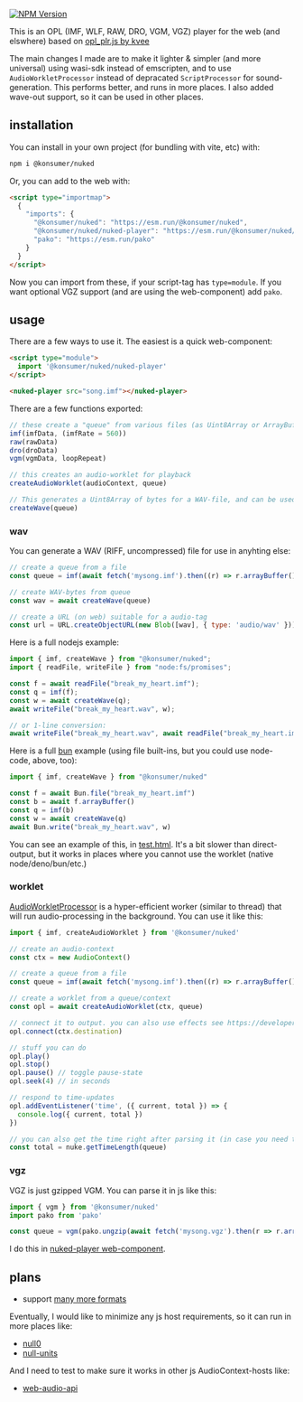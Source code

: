 [![NPM Version](https://img.shields.io/npm/v/%40konsumer%2Fnuked?style=social)](https://www.npmjs.com/package/@konsumer/nuked)

This is an OPL (IMF, WLF, RAW, DRO, VGM, VGZ) player for the web (and elswhere) based on [opl_plr.js by kvee](http://software.kvee.cz/)

The main changes I made are to make it lighter & simpler (and more universal) using wasi-sdk instead of emscripten, and to use `AudioWorkletProcessor` instead of depracated `ScriptProcessor` for sound-generation. This performs better, and runs in more places. I also added wave-out support, so it can be used in other places.

## installation

You can install in your own project (for bundling with vite, etc) with:

```sh
npm i @konsumer/nuked
```

Or, you can add to the web with:

```html
<script type="importmap">
  {
    "imports": {
      "@konsumer/nuked": "https://esm.run/@konsumer/nuked",
      "@konsumer/nuked/nuked-player": "https://esm.run/@konsumer/nuked/nuked-player",
      "pako": "https://esm.run/pako"
    }
  }
</script>
```

Now you can import from these, if your script-tag has `type=module`. If you want optional VGZ support (and are using the web-component) add `pako`.

## usage

There are a few ways to use it. The easiest is a quick web-component:

```html
<script type="module">
  import '@konsumer/nuked/nuked-player'
</script>

<nuked-player src="song.imf"></nuked-player>
```

There are a few functions exported:

```js
// these create a "queue" from various files (as Uint8Array or ArrayBuffer, or whatever)
imf(imfData, (imfRate = 560))
raw(rawData)
dro(droData)
vgm(vgmData, loopRepeat)

// this creates an audio-worklet for playback
createAudioWorklet(audioContext, queue)

// This generates a Uint8Array of bytes for a WAV-file, and can be used offline
createWave(queue)
```

### wav

You can generate a WAV (RIFF, uncompressed) file for use in anyhting else:

```js
// create a queue from a file
const queue = imf(await fetch('mysong.imf').then((r) => r.arrayBuffer()))

// create WAV-bytes from queue
const wav = await createWave(queue)

// create a URL (on web) suitable for a audio-tag
const url = URL.createObjectURL(new Blob([wav], { type: 'audio/wav' }))
```

Here is a full nodejs example:

```js
import { imf, createWave } from "@konsumer/nuked";
import { readFile, writeFile } from "node:fs/promises";

const f = await readFile("break_my_heart.imf");
const q = imf(f);
const w = await createWave(q);
await writeFile("break_my_heart.wav", w);

// or 1-line conversion:
await writeFile("break_my_heart.wav", await readFile("break_my_heart.imf").then(imf).then(createWave));
```

Here is a full [bun](https://bun.sh/) example (using file built-ins, but you could use node-code, above, too):

```js
import { imf, createWave } from "@konsumer/nuked"

const f = await Bun.file("break_my_heart.imf")
const b = await f.arrayBuffer()
const q = imf(b)
const w = await createWave(q)
await Bun.write("break_my_heart.wav", w)
```

You can see an example of this, in [test.html](docs/test.html). It's a bit slower than direct-output, but it works in places where you cannot use the worklet (native node/deno/bun/etc.)

### worklet

[AudioWorkletProcessor](https://developer.mozilla.org/en-US/docs/Web/API/AudioWorkletProcessor) is a hyper-efficient worker (similar to thread) that will run audio-processing in the background. You can use it like this:

```js
import { imf, createAudioWorklet } from '@konsumer/nuked'

// create an audio-context
const ctx = new AudioContext()

// create a queue from a file
const queue = imf(await fetch('mysong.imf').then((r) => r.arrayBuffer()))

// create a worklet from a queue/context
const opl = await createAudioWorklet(ctx, queue)

// connect it to output. you can also use effects see https://developer.mozilla.org/en-US/docs/Web/API/Web_Audio_API/Using_Web_Audio_API
opl.connect(ctx.destination)

// stuff you can do
opl.play()
opl.stop()
opl.pause() // toggle pause-state
opl.seek(4) // in seconds

// respond to time-updates
opl.addEventListener('time', ({ current, total }) => {
  console.log({ current, total })
})

// you can also get the time right after parsing it (in case you need time, but can't play it through audio-context)
const total = nuke.getTimeLength(queue)
```

### vgz

VGZ is just gzipped VGM. You can parse it in js like this:

```js
import { vgm } from '@konsumer/nuked'
import pako from 'pako'

const queue = vgm(pako.ungzip(await fetch('mysong.vgz').then(r => r.arrayBuffer())))
```

I do this in [nuked-player web-component](docs/nuked-player.js).

## plans

- support [many more formats](https://github.com/SudoMaker/adlib2vgm)

Eventually, I would like to minimize any js host requirements, so it can run in more places like:

- [null0](https://github.com/notnullgames/null0)
- [null-units](https://github.com/konsumer/null-units)

And I need to test to make sure it works in other js AudioContext-hosts like:

- [web-audio-api](https://github.com/ircam-ismm/node-web-audio-api)
